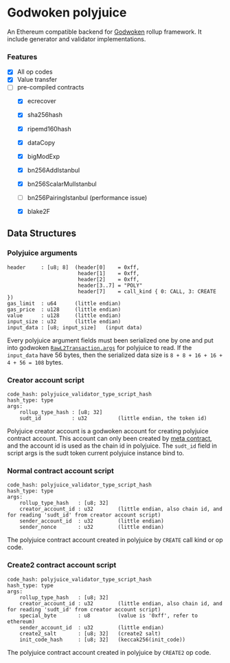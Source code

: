 
# Godwoken polyjuice
An Ethereum compatible backend for [Godwoken](https://github.com/nervosnetwork/godwoken) rollup framework. It include generator and validator implementations.

### Features
- [x] All op codes
- [x] Value transfer
- [ ] pre-compiled contracts
  + [x] ecrecover
  + [x] sha256hash
  + [x] ripemd160hash
  + [x] dataCopy
  + [x] bigModExp
  + [x] bn256AddIstanbul
  + [x] bn256ScalarMulIstanbul
  + [ ] bn256PairingIstanbul (performance issue)
  + [x] blake2F


## Data Structures

### Polyjuice arguments
```
header     : [u8; 8]  (header[0]    = 0xff, 
                       header[1]    = 0xff, 
                       header[2]    = 0xff, 
                       header[3..7] = "POLY"
                       header[7]    = call_kind { 0: CALL, 3: CREATE })
gas_limit  : u64      (little endian)
gas_price  : u128     (little endian)
value      : u128     (little endian)
input_size : u32      (little endian)
input_data : [u8; input_size]   (input data)
```

Every polyjuice argument fields must been serialized one by one and put into godwoken [`RawL2Transaction.args`][rawl2tx-args] for polyjuice to read. If the `input_data` have 56 bytes, then the serialized data size is `8 + 8 + 16 + 16 + 4 + 56 = 108` bytes.


### Creator account script
```
code_hash: polyjuice_validator_type_script_hash
hash_type: type
args:
    rollup_type_hash : [u8; 32]
    sudt_id          : u32          (little endian, the token id)
```

Polyjuice creator account is a godwoken account for creating polyjuice contract account. This account can only been created by [meta contract][meta-contract], and the account id is used as the chain id in polyjuice. The `sudt_id` field in script args is the sudt token current polyjuice instance bind to.

### Normal contract account script
```
code_hash: polyjuice_validator_type_script_hash
hash_type: type
args:
    rollup_type_hash   : [u8; 32]
    creator_account_id : u32        (little endian, also chain id, and for reading 'sudt_id' from creator account script)
    sender_account_id  : u32        (little endian)
    sender_nonce       : u32        (little endian)
```

The polyjuice contract account created in polyjuice by `CREATE` call kind or op code.

### Create2 contract account script
```
code_hash: polyjuice_validator_type_script_hash
hash_type: type
args:
    rollup_type_hash   : [u8; 32]
    creator_account_id : u32        (little endian, also chain id, and for reading 'sudt_id' from creator account script)
    special_byte       : u8         (value is '0xff', refer to ethereum)
    sender_account_id  : u32        (little endian)
    create2_salt       : [u8; 32]   (create2 salt)
    init_code_hash     : [u8; 32]   (keccak256(init_code))
```

The polyjuice contract account created in polyjuice by `CREATE2` op code.

[rawl2tx-args]: https://github.com/nervosnetwork/godwoken/blob/26d15dbe42d15ad902593fcc89cf82b1ccc18d66/crates/types/schemas/godwoken.mol#L50
[meta-contract]: https://github.com/nervosnetwork/godwoken-scripts/blob/32f98ac2ce1ab416cb4ffa143ec1f5ba3ddce51f/c/contracts/meta_contract.c
